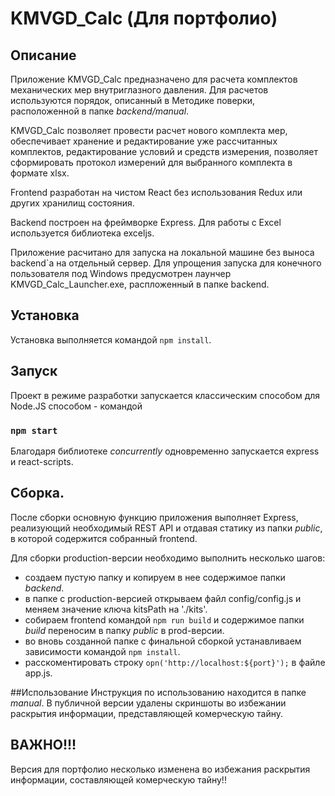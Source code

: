 # KMVGD_Calc (Для портфолио)
## Описание

Приложение KMVGD_Calc предназначено для расчета комплектов  механических мер 
внутриглазного давления. Для расчетов используются порядок, описанный в 
Методике поверки, расположенной в папке _backend/manual_.

KMVGD_Calc позволяет провести расчет нового комплекта мер, обеспечивает хранение и 
редактирование уже рассчитанных комплектов, редактирование условий и средств измерения, 
позволяет сформировать протокол измерений для выбранного комплекта в формате xlsx.


Frontend разработан на чистом React без использования Redux или других хранилищ состояния.

Backend построен на фреймворке Express. Для работы с Excel используется библиотека
exceljs. 

Приложение расчитано для запуска на локальной машине без выноса backend`a на отдельный сервер. 
Для упрощения запуска для конечного пользователя под Windows предусмотрен лаунчер
KMVGD_Calc_Launcher.exe, распложенный в папке backend.

## Установка
Установка выполняется командой `npm install`.

## Запуск
Проект в режиме разработки запускается классическим способом для Node.JS способом - командой  
### `npm start`
Благодаря библиотеке _concurrently_ одновременно запускается express и react-scripts.

## Сборка.
После сборки основную функцию приложения выполняет Express, реализующий необходимый REST API
и отдавая статику из папки _public_, в которой содержится собранный frontend.

Для сборки production-версии необходимо выполнить несколько шагов:
* создаем пустую папку и копируем в нее содержимое папки _backend_.
* в папке с production-версией открываем файл config/config.js и меняем значение ключа
kitsPath на './kits'.
* собираем frontend командой `npm run build` и содержимое папки _build_ переносим в 
папку _public_ в prod-версии.
* во вновь созданной папке с финальной сборкой устанавливаем зависимости 
командой `npm install`.
* расскоментировать строку `opn('http://localhost:${port}');` в файле app.js.

##Использование
Инструкция по использованию находится в папке _manual_. В публичной версии удалены скриншоты во
избежании раскрытия информации, представляющей комерческую тайну.

## ВАЖНО!!! 
Версия для портфолио несколько изменена во избежания раскрытия информации, составляющей
комерческую тайну!!

